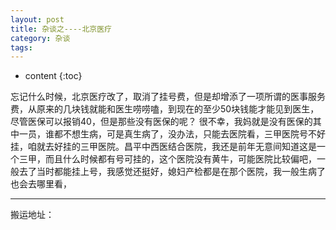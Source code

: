 ```yaml
---
layout: post
title: 杂谈之----北京医疗
category: 杂谈
tags:
---
```

* content
{:toc}

忘记什么时候，北京医疗改了，取消了挂号费，但是却增添了一项所谓的医事服务费，从原来的几块钱就能和医生唠唠嗑，到现在的至少50块钱能才能见到医生，尽管医保可以报销40，但是那些没有医保的呢？
很不幸，我妈就是没有医保的其中一员，谁都不想生病，可是真生病了，没办法，只能去医院看，三甲医院号不好挂，咱就去好挂的三甲医院。昌平中西医结合医院，我还是前年无意间知道这是一个三甲，而且什么时候都有号可挂的，这个医院没有黄牛，可能医院比较偏吧，一般去了当时都能挂上号，我感觉还挺好，媳妇产检都是在那个医院，我一般生病了也会去哪里看，





---
搬运地址：   
